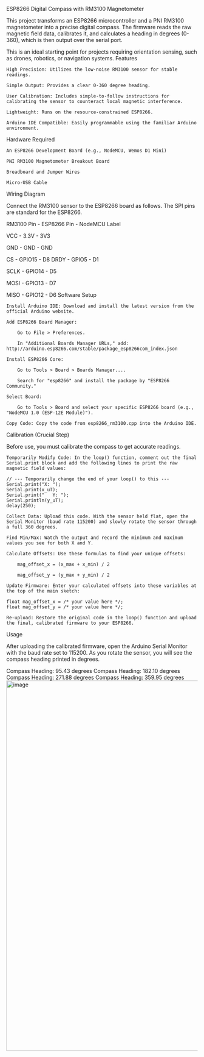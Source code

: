 ESP8266 Digital Compass with RM3100 Magnetometer

This project transforms an ESP8266 microcontroller and a PNI RM3100 magnetometer into a precise digital compass. The firmware reads the raw magnetic field data, calibrates it, and calculates a heading in degrees (0-360), which is then output over the serial port.

This is an ideal starting point for projects requiring orientation sensing, such as drones, robotics, or navigation systems.
Features

    High Precision: Utilizes the low-noise RM3100 sensor for stable readings.

    Simple Output: Provides a clear 0-360 degree heading.

    User Calibration: Includes simple-to-follow instructions for calibrating the sensor to counteract local magnetic interference.

    Lightweight: Runs on the resource-constrained ESP8266.

    Arduino IDE Compatible: Easily programmable using the familiar Arduino environment.

Hardware Required

    An ESP8266 Development Board (e.g., NodeMCU, Wemos D1 Mini)

    PNI RM3100 Magnetometer Breakout Board

    Breadboard and Jumper Wires

    Micro-USB Cable

Wiring Diagram

Connect the RM3100 sensor to the ESP8266 board as follows. The SPI pins are standard for the ESP8266.

RM3100 Pin           -                ESP8266 Pin              -            NodeMCU Label
 
VCC                -                     3.3V                -                 3V3

GND                  -                   GND                 -                 GND

CS                  -                   GPIO15              -                  D8
DRDY                -                   GPIO5                -                 D1

SCLK                   -                GPIO14                -                D5

MOSI                    -               GPIO13                 -               D7

MISO                   -                GPIO12                 -               D6
Software Setup

    Install Arduino IDE: Download and install the latest version from the official Arduino website.

    Add ESP8266 Board Manager:

        Go to File > Preferences.

        In "Additional Boards Manager URLs," add: http://arduino.esp8266.com/stable/package_esp8266com_index.json

    Install ESP8266 Core:

        Go to Tools > Board > Boards Manager....

        Search for "esp8266" and install the package by "ESP8266 Community."

    Select Board:

        Go to Tools > Board and select your specific ESP8266 board (e.g., "NodeMCU 1.0 (ESP-12E Module)").

    Copy Code: Copy the code from esp8266_rm3100.cpp into the Arduino IDE.

Calibration (Crucial Step)

Before use, you must calibrate the compass to get accurate readings.

    Temporarily Modify Code: In the loop() function, comment out the final Serial.print block and add the following lines to print the raw magnetic field values:

    // --- Temporarily change the end of your loop() to this ---
    Serial.print("X: ");
    Serial.print(x_uT);
    Serial.print("   Y: ");
    Serial.println(y_uT);
    delay(250);

    Collect Data: Upload this code. With the sensor held flat, open the Serial Monitor (baud rate 115200) and slowly rotate the sensor through a full 360 degrees.

    Find Min/Max: Watch the output and record the minimum and maximum values you see for both X and Y.

    Calculate Offsets: Use these formulas to find your unique offsets:

        mag_offset_x = (x_max + x_min) / 2

        mag_offset_y = (y_max + y_min) / 2

    Update Firmware: Enter your calculated offsets into these variables at the top of the main sketch:

    float mag_offset_x = /* your value here */;
    float mag_offset_y = /* your value here */;

    Re-upload: Restore the original code in the loop() function and upload the final, calibrated firmware to your ESP8266.

Usage

After uploading the calibrated firmware, open the Arduino Serial Monitor with the baud rate set to 115200. As you rotate the sensor, you will see the compass heading printed in degrees.

Compass Heading: 95.43 degrees
Compass Heading: 182.10 degrees
Compass Heading: 271.88 degrees
Compass Heading: 359.95 degrees
<img width="1563" height="972" alt="image" src="https://github.com/user-attachments/assets/d410348c-2566-4bab-bbfd-025e4d145cc8" />



